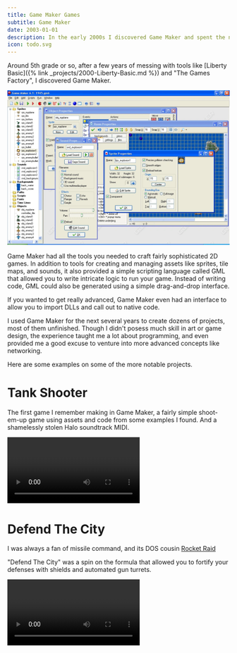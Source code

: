 ```yaml
---
title: Game Maker Games
subtitle: Game Maker
date: 2003-01-01
description: In the early 2000s I discovered Game Maker and spent the next few years cranking out dozens of games, most unfinished.
icon: todo.svg
---
```


Around 5th grade or so, after a few years of messing with tools like
[Liberty Basic]({% link _projects/2000-Liberty-Basic.md %}) and "The Games
Factory", I discovered Game Maker.

![Screenshot of the Game Maker 6 UI](/assets/images/projects/2003-game-maker-6.png)

Game Maker had all the tools you needed to craft fairly sophisticated 2D games.
In addition to tools for creating and managing assets like sprites, tile maps,
and sounds, it also provided a simple scripting language called GML that allowed
you to write intricate logic to run your game. Instead of writing code, GML
could also be generated using a simple drag-and-drop interface.

If you wanted to get really advanced, Game Maker even had an interface to allow
you to import DLLs and call out to native code.

I used Game Maker for the next several years to create dozens of projects, most
of them unfinished. Though I didn't posess much skill in art or game design, the
experience taught me a lot about programming, and even provided me a good excuse
to venture into more advanced concepts like networking.

Here are some examples on some of the more notable projects.

# Tank Shooter

The first game I remember making in Game Maker, a fairly simple shoot-em-up
game using assets and code from some examples I found. And a shamelessly stolen
Halo soundtrack MIDI.

<video></video>

# Defend The City

I was always a fan of missile command, and its DOS cousin [Rocket Raid](https://archive.org/details/RocketRaidMSDOS)

"Defend The City" was a spin on the formula that allowed you to fortify your
defenses with shields and automated gun turrets.

<video></video>


